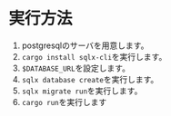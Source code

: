 # 実行方法

1. postgresqlのサーバを用意します。
2. `cargo install sqlx-cli`を実行します。
3. `$DATABASE_URL`を設定します。
4. `sqlx database create`を実行します。
5. `sqlx migrate run`を実行します。
6. `cargo run`を実行します